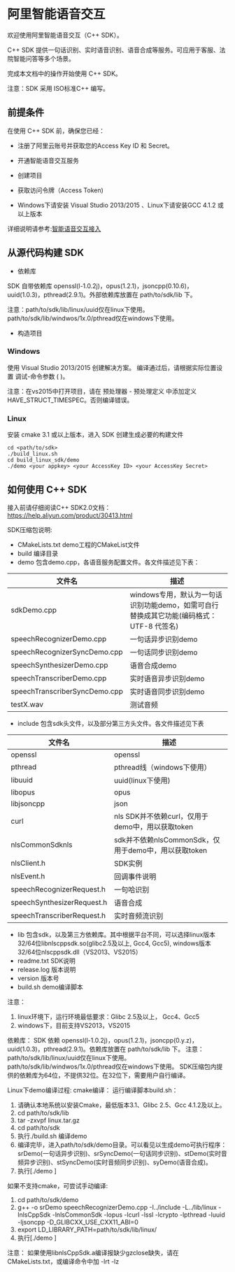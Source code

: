 # 阿里智能语音交互

欢迎使用阿里智能语音交互（C++ SDK）。

C++ SDK 提供一句话识别、实时语音识别、语音合成等服务。可应用于客服、法院智能问答等多个场景。

完成本文档中的操作开始使用 C++ SDK。

注意：SDK 采用 ISO标准C++ 编写。

## 前提条件

在使用 C++ SDK 前，确保您已经：

* 注册了阿里云账号并获取您的Access Key ID 和 Secret。

* 开通智能语音交互服务

* 创建项目

* 获取访问令牌（Access Token)

* Windows下请安装 Visual Studio 2013/2015 、Linux下请安装GCC 4.1.2 或以上版本

详细说明请参考:[智能语音交互接入](https://help.aliyun.com/document_detail/72138.html)


## 从源代码构建 SDK


- 依赖库

SDK 自带依赖库 openssl(l-1.0.2j)，opus(1.2.1)，jsoncpp(0.10.6)，uuid(1.0.3)，pthread(2.9.1)。外部依赖库放置在 path/to/sdk/lib 下。

注意：path/to/sdk/lib/linux/uuid仅在linux下使用。path/to/sdk/lib/windwos/1x.0/pthread仅在windows下使用。



- 构造项目

### Windows

使用 Visual Studio 2013/2015 创建解决方案。
编译通过后，请根据实际位置设置 调试-命令参数 ( <your appkey> <your AccessKey ID> <your AccessKey Secret>)。

注意：在vs2015中打开项目，请在 预处理器 - 预处理定义 中添加定义 HAVE_STRUCT_TIMESPEC。否则编译错误。


### Linux

安装 cmake 3.1 或以上版本，进入 SDK 创建生成必要的构建文件

```
cd <path/to/sdk>
./build_linux.sh
cd build_linux_sdk/demo
./demo <your appkey> <your AccessKey ID> <your AccessKey Secret>
```

## 如何使用 C++ SDK

接入前请仔细阅读C++ SDK2.0文档：https://help.aliyun.com/product/30413.html


SDK压缩包说明:

- CMakeLists.txt demo工程的CMakeList文件
- build 编译目录
- demo 包含demo.cpp，各语音服务配置文件。各文件描述见下表：

| 文件名  | 描述  |
| ------------ | ------------ |
| sdkDemo.cpp | windows专用，默认为一句话识别功能demo，如需可自行替换成其它功能(编码格式：UTF-8 代签名) |
| speechRecognizerDemo.cpp | 一句话异步识别demo |
| speechRecognizerSyncDemo.cpp | 一句话同步识别demo |
| speechSynthesizerDemo.cpp | 语音合成demo |
| speechTranscriberDemo.cpp | 实时语音异步识别demo |
| speechTranscriberSyncDemo.cpp | 实时语音同步识别demo |
| testX.wav | 测试音频 |

- include 包含sdk头文件，以及部分第三方头文件。各文件描述见下表

| 文件名  | 描述  |
| ------------ | ------------ |
| openssl |  openssl  |
| pthread | pthread线（windows下使用） |
| libuuid |  uuid(linux下使用)  |
| libopus |  opus  |
| libjsoncpp |  json |
| curl | nls SDK并不依赖curl，仅用于demo中，用以获取token |
| nlsCommonSdknls | sdk并不依赖nlsCommonSdk，仅用于demo中，用以获取token |
| nlsClient.h | SDK实例  |
| nlsEvent.h | 回调事件说明  |
| speechRecognizerRequest.h | 一句哈识别  |
| speechSynthesizerRequest.h | 语音合成  |
| speechTranscriberRequest.h | 实时音频流识别  |

- lib
  包含sdk，以及第三方依赖库。其中根据平台不同，可以选择linux版本32/64位libnlscppsdk.so(glibc2.5及以上, Gcc4, Gcc5), windows版本32/64位nlscppsdk.dll（VS2013、VS2015）
- readme.txt SDK说明
- release.log 版本说明
- version 版本号
- build.sh demo编译脚本

注意：
1. linux环境下，运行环境最低要求：Glibc 2.5及以上， Gcc4、Gcc5
2. windows下，目前支持VS2013，VS2015


依赖库：
SDK 依赖 openssl(l-1.0.2j)，opus(1.2.1)，jsoncpp(0.y.z)，uuid(1.0.3)，pthread(2.9.1)。依赖库放置在 path/to/sdk/lib 下。
注意：path/to/sdk/lib/linux/uuid仅在linux下使用。path/to/sdk/lib/windwos/1x.0/pthread仅在windows下使用。
      SDK压缩包内提供的依赖库为64位，不提供32位。在32位下，需要用户自行编译。


Linux下demo编译过程:
cmake编译：
运行编译脚本build.sh：
1. 请确认本地系统以安装Cmake，最低版本3.1、Glibc 2.5、Gcc 4.1.2及以上。
2. cd path/to/sdk/lib
3. tar -zxvpf linux.tar.gz
4. cd path/to/sdk
5. 执行./build.sh 编译demo
6. 编译完毕，进入path/to/sdk/demo目录。可以看见以生成demo可执行程序：
   srDemo(一句话异步识别)、srSyncDemo(一句话同步识别)、stDemo(实时音频异步识别)、stSyncDemo(实时音频同步识别)、syDemo(语音合成)。
7. 执行[./demo <your appkey> <your AccessKey ID> <your AccessKey Secret>]

如果不支持cmake，可尝试手动编译:
1. cd path/to/sdk/demo
2. g++ -o srDemo speechRecognizerDemo.cpp -I../include -L../lib/linux -lnlsCppSdk -lnlsCommonSdk -lopus -lcurl -lssl -lcrypto -lpthread -luuid -ljsoncpp -D_GLIBCXX_USE_CXX11_ABI=0
3. export LD_LIBRARY_PATH=path/to/sdk/lib/linux/
4. 执行[./demo <your appkey> <your AccessKey ID> <your AccessKey Secret>]


注意：
如果使用libnlsCppSdk.a编译报缺少gzclose缺失，请在CMakeLists.txt，或编译命令中加 -lrt -lz 

